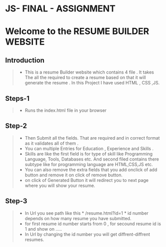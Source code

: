 # JS- FINAL - ASSIGNMENT


# Welcome to the RESUME BUILDER WEBSITE 
## Introduction
> + This is a resume Builder website which contains 4 file . It takes The all the required to create a resume based on that it will generate the resume . In this Project I have used HTML , CSS ,JS.

## Steps-1
> +  Runs the index.html file in your browser


## Step-2 
> + Then Submit all the fields. That are required and in correct format as it validates all of them .
> + You can multiple Entries for Education , Experience and Skills .
> + Skills are like the first field is for type of skill like Programming Language, Tools, Databases etc. And second filed contains there subtype like for programming language are HTML,CSS,JS etc.
> + You can also remove the extra fields that you add onclick of add button and remove it on click of remove button.
> + on click of Generated Button it will redirect you to next page where you will show your resume.


## Step-3
> + In Url you see path like this * /resume.html?id=1 * id number depends on how many resume you have submitted.
> + for first resume id number starts from 0 , for secound resume id is 1 and show on .....
> +  In Url by changing the id number you will get diffrent-diffrent resumes.
